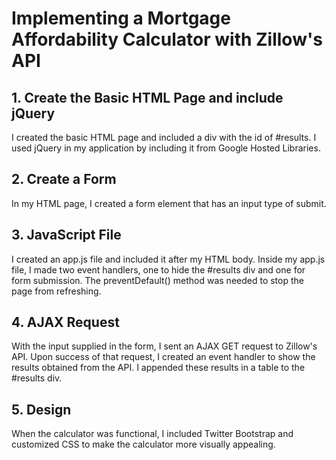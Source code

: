 # Implementing a Mortgage Affordability Calculator with Zillow's API

## 1. Create the Basic HTML Page and include jQuery
I created the basic HTML page and included a div with the id of #results. I used jQuery in my application by including it from Google Hosted Libraries.

## 2. Create a Form
In my HTML page, I created a form element that has an input type of submit. 

## 3. JavaScript File
I created an app.js file and included it after my HTML body. Inside my app.js file, I made two event handlers, one to hide the #results div and one for form submission. The preventDefault() method was needed to stop the page from refreshing. 

## 4. AJAX Request
With the input supplied in the form, I sent an AJAX GET request to Zillow's API. Upon success of that request, I created an event handler to show the results obtained from the API. I appended these results in a table to the #results div.

## 5. Design
When the calculator was functional, I included Twitter Bootstrap and customized CSS to make the calculator more visually appealing.